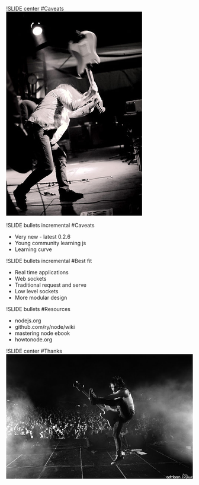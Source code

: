 !SLIDE center
#Caveats
![smash](smash.jpg)

!SLIDE bullets incremental
#Caveats
* Very new - latest 0.2.6
* Young community learning js
* Learning curve

!SLIDE bullets incremental
#Best fit
* Real time applications
* Web sockets
* Traditional request and serve
* Low level sockets 
* More modular design

!SLIDE bullets
#Resources
  * nodejs.org
  * github.com/ry/node/wiki
  * mastering node ebook
  * howtonode.org

!SLIDE center
#Thanks
![bass](bass.jpg)

